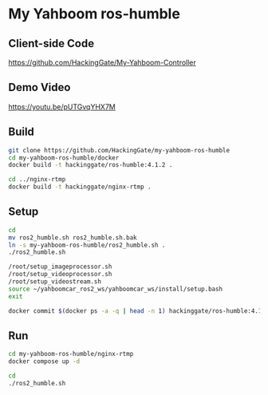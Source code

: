 # My Yahboom ros-humble

## Client-side Code

https://github.com/HackingGate/My-Yahboom-Controller

## Demo Video

https://youtu.be/pUTGvqYHX7M

## Build

```sh
git clone https://github.com/HackingGate/my-yahboom-ros-humble
cd my-yahboom-ros-humble/docker
docker build -t hackinggate/ros-humble:4.1.2 .

cd ../nginx-rtmp
docker build -t hackinggate/nginx-rtmp .
```

## Setup

```sh
cd
mv ros2_humble.sh ros2_humble.sh.bak
ln -s my-yahboom-ros-humble/ros2_humble.sh .
./ros2_humble.sh

/root/setup_imageprocessor.sh
/root/setup_videoprocessor.sh
/root/setup_videostream.sh
source ~/yahboomcar_ros2_ws/yahboomcar_ws/install/setup.bash
exit

docker commit $(docker ps -a -q | head -n 1) hackinggate/ros-humble:4.1.2
```

## Run

```sh
cd my-yahboom-ros-humble/nginx-rtmp
docker compose up -d

cd
./ros2_humble.sh
```
